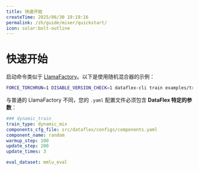 ```yaml
---
title: 快速开始
createTime: 2025/06/30 19:19:16
permalink: /zh/guide/mixer/quickstart/
icon: solar:bolt-outline
---
```


# 快速开始

启动命令类似于 [LlamaFactory](https://github.com/hiyouga/LLaMA-Factory)。以下是使用随机混合器的示例：

```bash
FORCE_TORCHRUN=1 DISABLE_VERSION_CHECK=1 dataflex-cli train examples/train_lora/mixers/random.yaml
```

与普通的 LlamaFactory 不同，您的 `.yaml` 配置文件必须包含 **DataFlex 特定的参数**：

```yaml
### dynamic_train
train_type: dynamic_mix
components_cfg_file: src/dataflex/configs/components.yaml
component_name: random
warmup_step: 100
update_step: 200
update_times: 3

eval_dataset: mmlu_eval
```